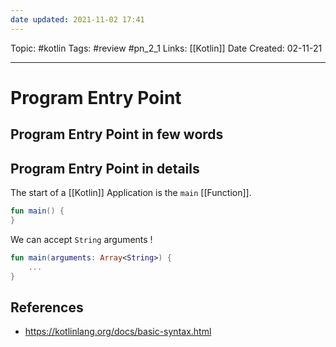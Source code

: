 ```yaml
---
date updated: 2021-11-02 17:41
---
```


Topic: #kotlin
Tags: #review #pn_2_1
Links: [[Kotlin]]
Date Created: 02-11-21

---

# Program Entry Point

## Program Entry Point in few words

## Program Entry Point in details

The start of a [[Kotlin]] Application is the `main` [[Function]].

```kotlin
fun main() {
}
```

We can accept `String` arguments !

```kotlin
fun main(arguments: Array<String>) {
	...
}
```

## References

- <https://kotlinlang.org/docs/basic-syntax.html>
